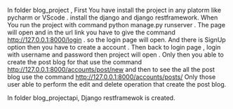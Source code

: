 In folder blog_project , First You have install the project in any platorm like pycharm or VScode .
install the django and django restframework.
When You run the project with command python manage.py runserver . The page will open and in the url link you have to give the command http://127.0.0.1:8000/login . so the login page will open.
And there is SignUp option then you have to create a account . Then back to login page , login with username and password then project will open .
Only then you able to create the post blog for that use the command http://127.0.0.1:8000/accounts/post/new and then to see the all the post blog use the command http://127.0.0.1:8000/accounts/posts/
Only those user able to perform the edit and delete operation that create the post blog.

In folder blog_projectapi, Django restframewok is created.
 
